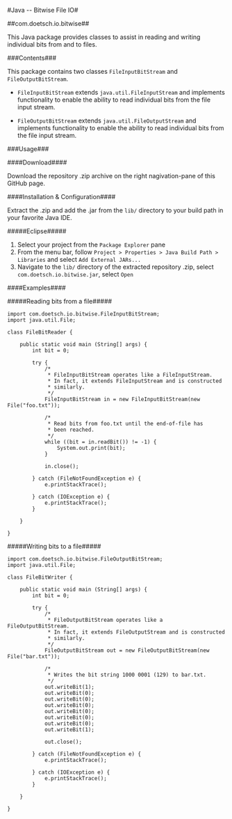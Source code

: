 #Java -- Bitwise File IO#

##com.doetsch.io.bitwise##

This Java package provides classes to assist in reading and writing individual bits from and to files.

###Contents###

This package contains two classes `FileInputBitStream` and `FileOutputBitStream`.

*   `FileInputBitStream` extends `java.util.FileInputStream` and implements functionality to enable the ability to read
individual bits from the file input stream.

*   `FileOutputBitStream` extends `java.util.FileOutputStream` and implements functionality to enable the ability to read individual bits from the file input stream.

###Usage###

####Download####

Download the repository .zip archive on the right nagivation-pane of this GitHub page.

####Installation & Configuration####

Extract the .zip and add the .jar from the `lib/` directory to your build path in your favorite Java IDE.
    
#####Eclipse#####
    
1. Select your project from the `Package Explorer` pane
2. From the menu bar, follow `Project > Properties > Java Build Path > Libraries` and select `Add External JARs...`
3. Navigate to the `lib/` directory of the extracted repository .zip, select `com.doetsch.io.bitwise.jar`, select `Open`

####Examples####

#####Reading bits from a file#####

    import com.doetsch.io.bitwise.FileInputBitStream;
    import java.util.File;
    
	class FileBitReader {
	    
	    public static void main (String[] args) {
	        int bit = 0;

	        try {
		        /* 
		         * FileInputBitStream operates like a FileInputStream.
		         * In fact, it extends FileInputStream and is constructed
		         * similarly.
		         */
		        FileInputBitStream in = new FileInputBitStream(new File("foo.txt"));
		        
		        /*
		         * Read bits from foo.txt until the end-of-file has
		         * been reached.
		         */
		        while ((bit = in.readBit()) != -1) {
		            System.out.print(bit);
		        }
		        
		        in.close();
		        
	        } catch (FileNotFoundException e) {
	        	e.printStackTrace();
	        	
	        } catch (IOException e) {
	        	e.printStackTrace();
	        }
	      
	    }
	
	}



#####Writing bits to a file#####
    
    import com.doetsch.io.bitwise.FileOutputBitStream;
    import java.util.File;
	
	class FileBitWriter {
	    
	    public static void main (String[] args) {
	        int bit = 0;

	        try {
		        /* 
		         * FileOutputBitStream operates like a FileOutputBitStream.
		         * In fact, it extends FileOutputStream and is constructed
		         * similarly.
		         */
		        FileOutputBitStream out = new FileOutputBitStream(new File("bar.txt"));
		        
		        /*
		         * Writes the bit string 1000 0001 (129) to bar.txt.
		         */
		        out.writeBit(1);
		        out.writeBit(0);
		        out.writeBit(0);
		        out.writeBit(0);
		        out.writeBit(0);
		        out.writeBit(0);
		        out.writeBit(0);
		        out.writeBit(1);
		        
		        out.close();
		        
	        } catch (FileNotFoundException e) {
	        	e.printStackTrace();
	        	
	        } catch (IOException e) {
	        	e.printStackTrace();
	        }
	      
	    }
	
	}

    
    
